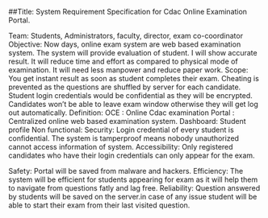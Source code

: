 
##Title:
System Requirement Specification for Cdac Online Examination Portal.

Team: 
Students, Administrators, faculty, director, exam co-coordinator
Objective:
	Now days, online exam system are web based examination system. The system will provide evaluation of student. I will show accurate result. It will reduce time and effort as compared to physical mode of examination. It will need less manpower and reduce paper work.
Scope:
	You get instant result as soon as student completes their exam. Cheating is prevented as the questions are shuffled by server for each candidate. Student login credentials would be confidential as they will be encrypted. Candidates won’t be able to leave exam window otherwise they will get log out automatically.
Definition:
OCE : Online Cdac examination
Portal : Centralized online web based examination system.
Dashboard: Student profile 
Non functional:
Security: 
Login credential of every student is confidential. The system is tamperproof means nobody unauthorized cannot access information of system.
Accessibility:
Only registered candidates who have their login credentials can only appear for the exam.

Safety:
	Portal will be saved from malware and hackers.
Efficiency:
The system will be efficient for students appearing for exam as it will help them to navigate from questions fatly and lag free.
Reliability:
Question answered by students will be saved on the server.in case of any issue student will be able to start their exam from their last visited question.
	








